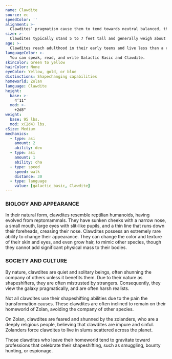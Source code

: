 ```yaml
---
name: Clawdite
source: ec
speedColor: ''
alignment: >-
  Clawdites’ pragmatism cause them to tend towards neutral balanced, though there are exceptions.
size: >-
  Clawdites typically stand 5 to 7 feet tall and generally weigh about 140 lbs. Regardless of your position in that range, your size is Medium.
age: >-
  Clawdites reach adulthood in their early teens and live less than a century.
languageColor: >-
  You can speak, read, and write Galactic Basic and Clawdite. 
skinColor: Green to yellow
hairColor: None
eyeColor: Yellow, gold, or blue
distinctions: Shapechanging capabilities
homeworld: Zolan
language: Clawdite
height:
  base: >-
    4’11"
  mod: >-
    +2d8"
weight:
  base: 95 lbs.
  mod: x(2d4) lbs.
cSize: Medium
mechanics:
  - type: asi
    amount: 2
    ability: dex
  - type: asi
    amount: 1
    ability: cha
  - type: speed
    speed: walk
    distance: 30
  - type: language
    value: [galactic_basic, Clawdite]
---
```

### BIOLOGY AND APPEARANCE
In their natural form, clawdites resemble reptilian humanoids, having evolved from reptomammals. They have sunken cheeks with a narrow nose, a small mouth, large eyes with slit-like pupils, and a thin line that runs down their foreheads, creasing their nose. Clawdites possess an extremely rare ability to change their appearance. They can change the color and texture of their skin and eyes, and even grow hair, to mimic other species, though they cannot add significant physical mass to their bodies.

### SOCIETY AND CULTURE
By nature, clawdites are quiet and solitary beings, often shunning the company of others unless it benefits them. Due to their nature as shapeshifters, they are often mistrusted by strangers. Consequently, they view the galaxy pragmatically, and are often harsh realists.

Not all clawdites use their shapeshifting abilities due to the pain the transformation causes. These clawdites are often inclined to remain on their homeworld of Zolan, avoiding the company of other species.

On Zolan, clawdites are feared and shunned by the zolanders, who are a deeply religious people, believing that clawdites are impure and sinful. Zolanders force clawdites to live in slums scattered across the planet.

Those clawdites who leave their homeworld tend to gravitate toward professions that celebrate their shapeshifting, such as smuggling, bounty hunting, or espionage.
    